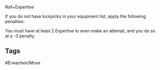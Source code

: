 Roll+Expertise

If you do not have lockpicks in your equipment list, apply the following penalties:

You must have at least 2 Expertise to even make an attempt, and you do so at a -3 penalty.

## Tags
#Erwachen/Move 